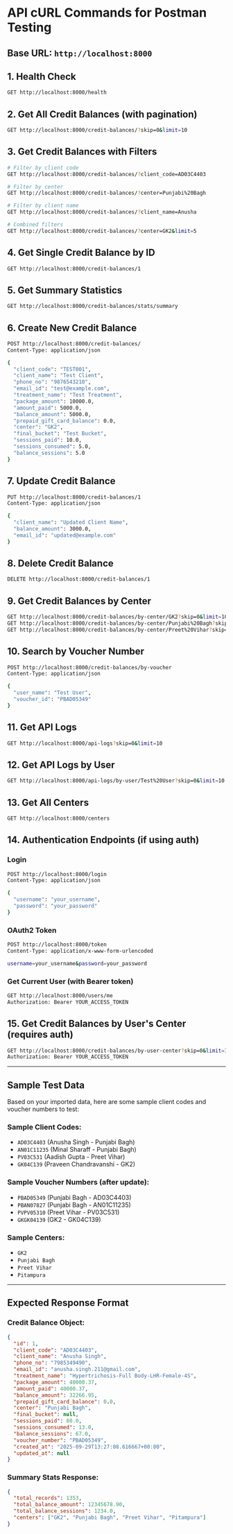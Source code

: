 # API cURL Commands for Postman Testing

## Base URL: `http://localhost:8000`

## 1. Health Check
```bash
GET http://localhost:8000/health
```

## 2. Get All Credit Balances (with pagination)
```bash
GET http://localhost:8000/credit-balances/?skip=0&limit=10
```

## 3. Get Credit Balances with Filters
```bash
# Filter by client code
GET http://localhost:8000/credit-balances/?client_code=AD03C4403

# Filter by center
GET http://localhost:8000/credit-balances/?center=Punjabi%20Bagh

# Filter by client name
GET http://localhost:8000/credit-balances/?client_name=Anusha

# Combined filters
GET http://localhost:8000/credit-balances/?center=GK2&limit=5
```

## 4. Get Single Credit Balance by ID
```bash
GET http://localhost:8000/credit-balances/1
```

## 5. Get Summary Statistics
```bash
GET http://localhost:8000/credit-balances/stats/summary
```

## 6. Create New Credit Balance
```bash
POST http://localhost:8000/credit-balances/
Content-Type: application/json

{
  "client_code": "TEST001",
  "client_name": "Test Client",
  "phone_no": "9876543210",
  "email_id": "test@example.com",
  "treatment_name": "Test Treatment",
  "package_amount": 10000.0,
  "amount_paid": 5000.0,
  "balance_amount": 5000.0,
  "prepaid_gift_card_balance": 0.0,
  "center": "GK2",
  "final_bucket": "Test Bucket",
  "sessions_paid": 10.0,
  "sessions_consumed": 5.0,
  "balance_sessions": 5.0
}
```

## 7. Update Credit Balance
```bash
PUT http://localhost:8000/credit-balances/1
Content-Type: application/json

{
  "client_name": "Updated Client Name",
  "balance_amount": 3000.0,
  "email_id": "updated@example.com"
}
```

## 8. Delete Credit Balance
```bash
DELETE http://localhost:8000/credit-balances/1
```

## 9. Get Credit Balances by Center
```bash
GET http://localhost:8000/credit-balances/by-center/GK2?skip=0&limit=10
GET http://localhost:8000/credit-balances/by-center/Punjabi%20Bagh?skip=0&limit=10
GET http://localhost:8000/credit-balances/by-center/Preet%20Vihar?skip=0&limit=10
```

## 10. Search by Voucher Number
```bash
POST http://localhost:8000/credit-balances/by-voucher
Content-Type: application/json

{
  "user_name": "Test User",
  "voucher_id": "PBAD05349"
}
```

## 11. Get API Logs
```bash
GET http://localhost:8000/api-logs?skip=0&limit=10
```

## 12. Get API Logs by User
```bash
GET http://localhost:8000/api-logs/by-user/Test%20User?skip=0&limit=10
```

## 13. Get All Centers
```bash
GET http://localhost:8000/centers
```

## 14. Authentication Endpoints (if using auth)

### Login
```bash
POST http://localhost:8000/login
Content-Type: application/json

{
  "username": "your_username",
  "password": "your_password"
}
```

### OAuth2 Token
```bash
POST http://localhost:8000/token
Content-Type: application/x-www-form-urlencoded

username=your_username&password=your_password
```

### Get Current User (with Bearer token)
```bash
GET http://localhost:8000/users/me
Authorization: Bearer YOUR_ACCESS_TOKEN
```

## 15. Get Credit Balances by User's Center (requires auth)
```bash
GET http://localhost:8000/credit-balances/by-user-center?skip=0&limit=10
Authorization: Bearer YOUR_ACCESS_TOKEN
```

---

## Sample Test Data

Based on your imported data, here are some sample client codes and voucher numbers to test:

### Sample Client Codes:
- `AD03C4403` (Anusha Singh - Punjabi Bagh)
- `AN01C11235` (Minal Sharaff - Punjabi Bagh)
- `PV03C531` (Aadish Gupta - Preet Vihar)
- `GK04C139` (Praveen Chandravanshi - GK2)

### Sample Voucher Numbers (after update):
- `PBAD05349` (Punjabi Bagh - AD03C4403)
- `PBAN07827` (Punjabi Bagh - AN01C11235)
- `PVPV05310` (Preet Vihar - PV03C531)
- `GKGK04139` (GK2 - GK04C139)

### Sample Centers:
- `GK2`
- `Punjabi Bagh`
- `Preet Vihar`
- `Pitampura`

---

## Expected Response Format

### Credit Balance Object:
```json
{
  "id": 1,
  "client_code": "AD03C4403",
  "client_name": "Anusha Singh",
  "phone_no": "7985349490",
  "email_id": "anusha.singh.211@gmail.com",
  "treatment_name": "Hypertrichosis-Full Body-LHR-Female-4S",
  "package_amount": 40000.37,
  "amount_paid": 40000.37,
  "balance_amount": 32266.95,
  "prepaid_gift_card_balance": 0.0,
  "center": "Punjabi Bagh",
  "final_bucket": null,
  "sessions_paid": 80.0,
  "sessions_consumed": 13.0,
  "balance_sessions": 67.0,
  "voucher_number": "PBAD05349",
  "created_at": "2025-09-29T13:27:08.616667+00:00",
  "updated_at": null
}
```

### Summary Stats Response:
```json
{
  "total_records": 1353,
  "total_balance_amount": 12345678.90,
  "total_balance_sessions": 1234.0,
  "centers": ["GK2", "Punjabi Bagh", "Preet Vihar", "Pitampura"]
}
```
